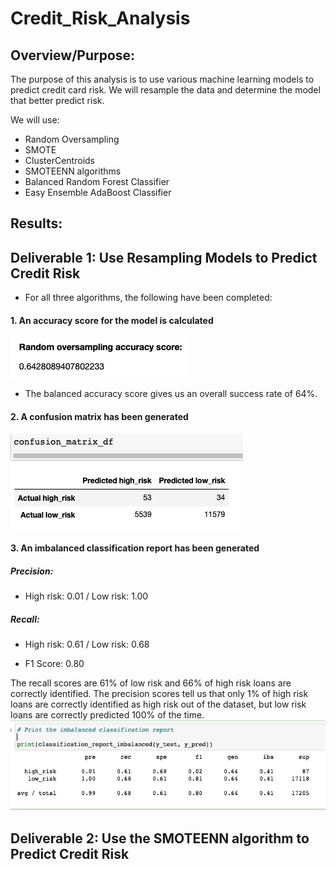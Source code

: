# Credit_Risk_Analysis

## Overview/Purpose:
The purpose of this analysis is to use various machine learning models to predict credit card risk. We will resample the data and determine the model that better predict risk.

We will use:
* Random Oversampling 
* SMOTE
* ClusterCentroids
* SMOTEENN algorithms 
* Balanced Random Forest Classifier
* Easy Ensemble AdaBoost Classifier

## Results:
## Deliverable 1: Use Resampling Models to Predict Credit Risk

* For all three algorithms, the following have been completed:

#### 1. An accuracy score for the model is calculated
![1.png](https://github.com/LucyPill/Credit_Risk_Analysis/blob/main/images/1.png)

* The balanced accuracy score gives us an overall success rate of 64%.

#### 2. A confusion matrix has been generated

![3.png](https://github.com/LucyPill/Credit_Risk_Analysis/blob/main/images/3.png)

#### 3. An imbalanced classification report has been generated
##### Precision:
*  High risk: 0.01 / Low risk: 1.00
##### Recall: 
* High risk: 0.61 / Low risk: 0.68

* F1 Score: 0.80

The recall scores are 61% of low risk and 66% of high risk loans are correctly identified.
The precision scores tell us that only 1% of high risk loans are correctly identified as high risk out of the dataset, but low risk loans are correctly predicted 100% of the time.
![2.png](https://github.com/LucyPill/Credit_Risk_Analysis/blob/main/images/2.png)

## Deliverable 2: Use the SMOTEENN algorithm to Predict Credit Risk


